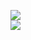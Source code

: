 [![](https://img.shields.io/badge/Made%20With-Github%20Spray-lightgrey.svg?style=for-the-badge&logo=github)](https://github.com/Annihil/github-spray#31556)  
[![](https://i.imgur.com/2DrTn0Z.gif)](https://github.com/Annihil/github-spray)